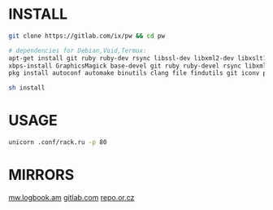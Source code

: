 # INSTALL
``` sh
git clone https://gitlab.com/ix/pw && cd pw

# dependencies for Debian,Void,Termux:
apt-get install git ruby ruby-dev rsync libssl-dev libxml2-dev libxslt1-dev pkg-config python-pygments
xbps-install GraphicsMagick base-devel git ruby ruby-devel rsync libxml2-devel libxslt-devel python-Pygments
pkg install autoconf automake binutils clang file findutils git iconv pkg-config python ruby rsync ruby-dev libxslt-dev

sh install
```
# USAGE
``` sh
unicorn .conf/rack.ru -p 80
```
# MIRRORS
[mw.logbook.am](http://mw.logbook.am/src/pw/)
[gitlab.com](https://gitlab.com/ix/pw)
[repo.or.cz](http://repo.or.cz/www)
